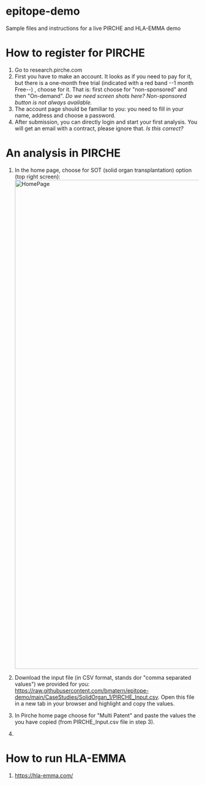 # epitope-demo
Sample files and instructions for a live PIRCHE and HLA-EMMA demo



# How to register for PIRCHE

1) Go to research.pirche.com
2) First you have to make an account. It looks as if you need to pay for it, but there is a one-month free trial (indicated with a red band --1 month Free--) , choose for it. That is: first choose for "non-sponsored" and then "On-demand". *Do we need screen shots here? Non-sponsored button is not always available.* 
3) The account page should be familiar to you: you need to fill in your name, address and choose a password. 
4) After submission, you can directly login and start your first analysis. You will get an email with a contract, please ignore that. *Is this correct?* 

# An analysis in PIRCHE 

1) In the home page, choose for SOT (solid organ transplantation) option (top right screen):<img width="1279" alt="HomePage" src="https://user-images.githubusercontent.com/18530731/159687485-8b1dc763-2744-4ce9-b76b-4abd29715d12.png">

2) Download the input file (in CSV format, stands dor "comma separated values") we provided for you: https://raw.githubusercontent.com/bmatern/epitope-demo/main/CaseStudies/SolidOrgan_1/PIRCHE_Input.csv. Open this file in a new tab in your browser and highlight and copy the values. 
4) In Pirche home page choose for "Multi Patent" and paste the values the you have copied (from PIRCHE_Input.csv file in step 3). 
5) 



# How to run HLA-EMMA

1) https://hla-emma.com/
